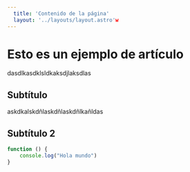 ```yaml
---
  title: 'Contenido de la página'
  layout: '../layouts/layout.astro'w
---
```


# Esto es un ejemplo de artículo

dasdlkasdklsldkaksdjlaksdlas

## Subtítulo

askdkalskdñlaskdñlaskdñlkañldas

## Subtítulo 2

```javascript
function () {
    console.log("Hola mundo")
}
```